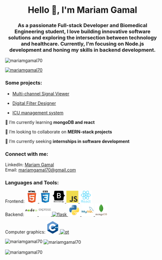 <h1 align="center">Hello 👋, I'm Mariam Gamal</h1>
<h3 align="center">As a passionate Full-stack Developer and Biomedical Engineering student, I love building innovative software solutions and exploring the intersection between technology and healthcare. Currently, I'm focusing on Node.js development and honing my skills in backend development.</h3>

<p align="left"> <img src="https://komarev.com/ghpvc/?username=mariamgamal70&label=Profile%20views&color=0e75b6&style=flat" alt="mariamgamal70" /> </p>

<p align="left"> <a href="https://github.com/ryo-ma/github-profile-trophy"><img src="https://github-profile-trophy.vercel.app/?username=mariamgamal70" alt="mariamgamal70" /></a> </p>

<h3>Some projects:</h3>

- [Multi-channel Signal Viewer](https://github.com/mariamgamal70/Multi-Channel-Signal-Viewer)

- [Digital Filter Designer](https://github.com/mariamgamal70/Digital-filter-designer)

- [ICU management system](https://github.com/mariamgamal70/ICU-Management-System)


🌱 I’m currently learning **mongoDB and react**

👯 I’m looking to collaborate on **MERN-stack projects**

🔭 I’m currently seeking **internships in software development**

<h3 align="left">Connect with me:</h3>
<p align="left">
  LinkedIn:
<a href="https://www.linkedin.com/in/mariam-gamal-37b00b242/" target="blank">Mariam Gamal</a>
  <br>
Email: <a href="mailto:mariamgamal70@gmail.com" target="_blank">mariamgamal70@gmail.com</a>
</p>

<h3 align="left">Languages and Tools:</h3>
<p align="left"> Frontend: 
  <a href="https://www.w3.org/html/" target="_blank" rel="noreferrer"> <img src="https://raw.githubusercontent.com/devicons/devicon/master/icons/html5/html5-original-wordmark.svg" alt="html5" width="40" height="40"/> </a>
  <a href="https://www.w3schools.com/css/" target="_blank" rel="noreferrer"> <img src="https://raw.githubusercontent.com/devicons/devicon/master/icons/css3/css3-original-wordmark.svg" alt="css3" width="40" height="40"/></a>
  <a href="https://getbootstrap.com" target="_blank" rel="noreferrer"> <img src="https://raw.githubusercontent.com/devicons/devicon/master/icons/bootstrap/bootstrap-plain-wordmark.svg" alt="bootstrap" width="40" height="40"/> </a>  
  <a href="https://developer.mozilla.org/en-US/docs/Web/JavaScript" target="_blank" rel="noreferrer"> <img src="https://raw.githubusercontent.com/devicons/devicon/master/icons/javascript/javascript-original.svg" alt="javascript" width="40" height="40"/> </a>
  <a href="https://reactjs.org/" target="_blank" rel="noreferrer"> <img src="https://raw.githubusercontent.com/devicons/devicon/master/icons/react/react-original-wordmark.svg" alt="react" width="40" height="40"/> </a>

  <br>
  Backend:
  <a href="https://nodejs.org" target="_blank" rel="noreferrer"> <img src="https://raw.githubusercontent.com/devicons/devicon/master/icons/nodejs/nodejs-original-wordmark.svg" alt="nodejs" width="40" height="40"/> </a>
 <a href="https://expressjs.com" target="_blank" rel="noreferrer"> <img src="https://raw.githubusercontent.com/devicons/devicon/master/icons/express/express-original-wordmark.svg" alt="express" width="40" height="40"/> </a> <a href="https://flask.palletsprojects.com/" target="_blank" rel="noreferrer"> <img src="https://www.vectorlogo.zone/logos/pocoo_flask/pocoo_flask-icon.svg" alt="flask" width="40" height="40"/> </a>
  <a href="https://www.python.org" target="_blank" rel="noreferrer"> <img src="https://raw.githubusercontent.com/devicons/devicon/master/icons/python/python-original.svg" alt="python" width="40" height="40"/> </a> 
  <a href="https://www.mysql.com/" target="_blank" rel="noreferrer"> <img src="https://raw.githubusercontent.com/devicons/devicon/master/icons/mysql/mysql-original-wordmark.svg" alt="mysql" width="40" height="40"/> </a>  
  <a href="https://www.mongodb.com/" target="_blank" rel="noreferrer"> <img src="https://raw.githubusercontent.com/devicons/devicon/master/icons/mongodb/mongodb-original-wordmark.svg" alt="mongodb" width="40" height="40"/> </a>

Computer graphics:
    <a href="https://www.w3schools.com/cpp/" target="_blank" rel="noreferrer"> <img src="https://raw.githubusercontent.com/devicons/devicon/master/icons/cplusplus/cplusplus-original.svg" alt="cplusplus" width="40" height="40"/> </a> 
    <a href="https://www.qt.io/" target="_blank" rel="noreferrer"> <img src="https://upload.wikimedia.org/wikipedia/commons/0/0b/Qt_logo_2016.svg" alt="qt" width="40" height="40"/> </a>
  </p>

<p><img align="left" src="https://github-readme-stats.vercel.app/api/top-langs?username=mariamgamal70&show_icons=true&locale=en&layout=compact" alt="mariamgamal70" /></p>

<p>&nbsp;<img align="center" src="https://github-readme-stats.vercel.app/api?username=mariamgamal70&show_icons=true&locale=en" alt="mariamgamal70" /></p>

<p><img align="center" src="https://github-readme-streak-stats.herokuapp.com/?user=mariamgamal70&" alt="mariamgamal70" /></p>
